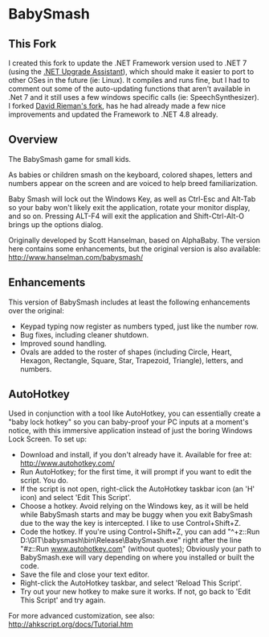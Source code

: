 BabySmash
=========

## This Fork
I created this fork to update the .NET Framework version used to .NET 7 (using the [.NET Upgrade Assistant](https://learn.microsoft.com/en-us/dotnet/core/porting/upgrade-assistant-overview?WT.mc_id=dotnet-35129-website)), which should make it easier to port to other OSes in the future (ie: Linux).
It compiles and runs fine, but I had to comment out some of the auto-updating functions that aren't available in .Net 7 and it still uses a few windows specific calls (ie: SpeechSynthesizer).
I forked [David Rieman's fork](https://github.com/DavidRieman/babysmash), has he had already made a few nice improvements and updated the Framework to .NET 4.8 already.

## Overview
The BabySmash game for small kids.  

As babies or children smash on the keyboard, colored shapes, letters and numbers appear on the screen and are voiced to help breed familiarization.

Baby Smash will lock out the Windows Key, as well as Ctrl-Esc and Alt-Tab so your baby won't likely exit the application, rotate your monitor display, and so on. Pressing ALT-F4 will exit the application and Shift-Ctrl-Alt-O brings up the options dialog.

Originally developed by Scott Hanselman, based on AlphaBaby. The version here contains some enhancements, but the original version is also available: http://www.hanselman.com/babysmash/

## Enhancements
This version of BabySmash includes at least the following enhancements over the original:
* Keypad typing now register as numbers typed, just like the number row.
* Bug fixes, including cleaner shutdown.
* Improved sound handling.
* Ovals are added to the roster of shapes (including Circle, Heart, Hexagon, Rectangle, Square, Star, Trapezoid, Triangle), letters, and numbers.

## AutoHotkey
Used in conjunction with a tool like AutoHotkey, you can essentially create a "baby lock hotkey" so you can baby-proof your PC inputs at a moment's notice, with this immersive application instead of just the boring Windows Lock Screen.  To set up:
* Download and install, if you don't already have it. Available for free at: http://www.autohotkey.com/
* Run AutoHotkey; for the first time, it will prompt if you want to edit the script. You do.
* If the script is not open, right-click the AutoHotkey taskbar icon (an 'H' icon) and select 'Edit This Script'.
* Choose a hotkey. Avoid relying on the Windows key, as it will be held while BabySmash starts and may be buggy when you exit BabySmash due to the way the key is intercepted. I like to use Control+Shift+Z.
* Code the hotkey. If you're using Control+Shift+Z, you can add "^+z::Run D:\GIT\babysmash\bin\Release\BabySmash.exe" right after the line "#z::Run www.autohotkey.com" (without quotes); Obviously your path to BabySmash.exe will vary depending on where you installed or built the code.
* Save the file and close your text editor.
* Right-click the AutoHotkey taskbar, and select 'Reload This Script'.
* Try out your new hotkey to make sure it works.  If not, go back to 'Edit This Script' and try again.

For more advanced customization, see also: http://ahkscript.org/docs/Tutorial.htm
